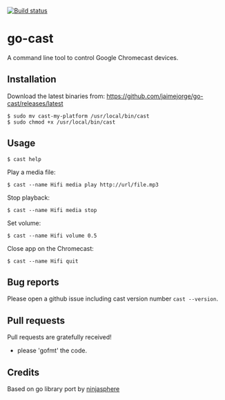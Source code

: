 [![Build status](https://secure.travis-ci.org/jaimejorge/go-cast.png?branch=master)](https://secure.travis-ci.org/jaimejorge/go-cast)

# go-cast

A command line tool to control Google Chromecast devices.

## Installation

Download the latest binaries from:
https://github.com/jaimejorge/go-cast/releases/latest

    $ sudo mv cast-my-platform /usr/local/bin/cast
    $ sudo chmod +x /usr/local/bin/cast

## Usage

	$ cast help

Play a media file:

	$ cast --name Hifi media play http://url/file.mp3

Stop playback:

	$ cast --name Hifi media stop

Set volume:

	$ cast --name Hifi volume 0.5

Close app on the Chromecast:

	$ cast --name Hifi quit

## Bug reports

Please open a github issue including cast version number `cast --version`.

## Pull requests

Pull requests are gratefully received!

- please 'gofmt' the code.

## Credits

Based on go library port by [ninjasphere](https://github.com/ninjasphere/node-cast)
